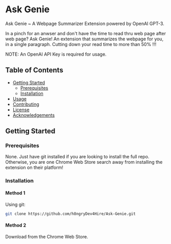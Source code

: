 # Ask Genie

Ask Genie ~ A Webpage Summarizer Extension powered by OpenAI GPT-3.

In a pinch for an anwser and don't have the time to read thru web page after web page? Ask Genie! An extension that summarizes the webpage for you, in a single paragraph. Cutting down your read time to more than 50% !!!

NOTE: An OpenAI API Key is required for usage.

## Table of Contents

- [Getting Started](#getting-started)
  - [Prerequisites](#prerequisites)
  - [Installation](#installation)
- [Usage](#usage)
- [Contributing](#contributing)
- [License](#license)
- [Acknowledgements](#acknowledgements)

## Getting Started


### Prerequisites

None. Just have git installed if you are looking to install the full repo. Otherwise, you are one Chrome Web Store search away from installing the extension on their platform!


### Installation

#### Method 1

Using git:
```bash
git clone https://github.com/h8ngryDev4Hire/Ask-Genie.git
```

#### Method 2

Download from the Chrome Web Store.
